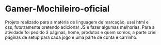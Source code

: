 # Gamer-Mochileiro-oficial
Projeto realizado para a matéria de linguagem de marcação, usei html e css, fututramente pretendo adicionar JS e fazer algumas melhorias. 
Para a atividade foi pedido 3 páginas, home, produtos e quem somos, a parte criei páginas de setup para cada jogo e uma parte de conta e carrinho. 
